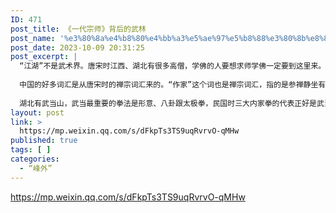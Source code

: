 ```yaml
---
ID: 471
post_title: 《一代宗师》背后的武林
post_name: '%e3%80%8a%e4%b8%80%e4%bb%a3%e5%ae%97%e5%b8%88%e3%80%8b%e8%83%8c%e5%90%8e%e7%9a%84%e6%ad%a6%e6%9e%97'
post_date: 2023-10-09 20:31:25
post_excerpt: |
  “江湖”不是武术界。唐宋时江西、湖北有很多高僧，学佛的人要想求师学佛一定要到这里来。武术界借用了禅宗界的词，“跑江湖”不是卖艺，而是找高僧去参学。
  
  中国的好多词汇是从唐宋时的禅宗词汇来的。“作家”这个词也是禅宗词汇，指的是参禅静坐有成就的人，不是写作的人。文人拿走了“作家”，武人拿走了“跑江湖”。
  
  湖北有武当山，武当最重要的拳法是形意、八卦跟太极拳，民国时三大内家拳的代表正好是武当拳术的代表。现在武当流传的形意拳部分来自河北形意拳的传承，等于《一代宗师》描写的中华武士会宫家这一支的传承，在民国时回报了武当山。因为内家拳认为张三丰是内家拳的祖师，所以一个河北形意拳的人把部分拳留在了武当山，这个人叫傅剑秋。
layout: post
link: >
  https://mp.weixin.qq.com/s/dFkpTs3TS9uqRvrvO-qMHw
published: true
tags: [ ]
categories:
  - “峰外”
---
```

https://mp.weixin.qq.com/s/dFkpTs3TS9uqRvrvO-qMHw